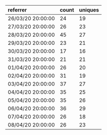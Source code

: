 | referrer          | count | uniques |
| :---------------- | :---- | :------ |
| 26/03/20 20:00:00 | 24    | 19      |
| 27/03/20 20:00:00 | 26    | 23      |
| 28/03/20 20:00:00 | 45    | 27      |
| 29/03/20 20:00:00 | 23    | 21      |
| 30/03/20 20:00:00 | 17    | 16      |
| 31/03/20 20:00:00 | 21    | 21      |
| 01/04/20 20:00:00 | 26    | 20      |
| 02/04/20 20:00:00 | 31    | 19      |
| 03/04/20 20:00:00 | 37    | 27      |
| 04/04/20 20:00:00 | 35    | 25      |
| 05/04/20 20:00:00 | 35    | 26      |
| 06/04/20 20:00:00 | 36    | 29      |
| 07/04/20 20:00:00 | 26    | 18      |
| 08/04/20 20:00:00 | 26    | 23      |